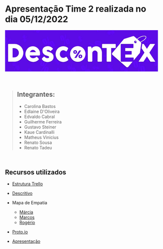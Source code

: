 # Apresentação Time 2 realizada no dia 05/12/2022

![DesconTEX](./assets/logo.jpg)

&nbsp;

> ## Integrantes:
> - Carolina Bastos
> - Edlaine D'Oliveira
> - Edvaldo Cabral
> - Guilherme Ferreira
> - Gustavo Steiner
> - Kaue Cardinalli
> - Matheus Vinicius
> - Renato Sousa
> - Renato Tadeu

&nbsp;

## Recursos utilizados

- [Estrutura Trello](https://trello.com/b/J9xP1KxS/app-cupons-tex-02)

- [Descritivo](https://docs.google.com/document/d/1ldnP34DRu6awOdTN4513y3yWEWiIRjlY38bhmCazgUU/edit)

- Mapa de Empatia
  - [Márcia](https://docs.google.com/drawings/d/1zZwjouQ3mAkf6w5F7ner8baaH_hPfJpw3cOCT8EM90s)
  - [Marcos](https://docs.google.com/drawings/d/1yPfcLmWxKKDMcDhbDq9pcmmaphBoTRgsj1oGSDhHzjI)
  - [Rogério](https://docs.google.com/drawings/d/1MA3g21JQ-WpXkC1T7uox_-D0qE0XvO_LtAt5C2EGTH4)

- [Proto.io](https://pr.to/V4BYSI/)

- [Apresentação](https://docs.google.com/presentation/d/1EPY5Xbut3-CbFTXr7oPY2WVc2SuIuk0rr0Kw8OuzB5I)

